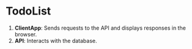 # TodoList

1. **ClientApp**: Sends requests to the API and displays responses in the browser.
2. **API**: Interacts with the database.

